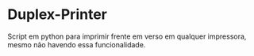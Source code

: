 # Duplex-Printer
Script em python para imprimir frente em verso em qualquer impressora, mesmo não havendo essa funcionalidade. 
